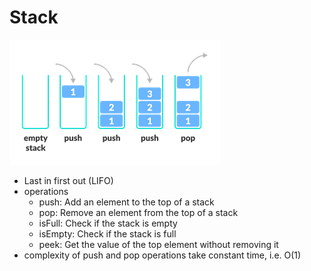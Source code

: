 # Stack

![](stack.png)

* Last in first out (LIFO)
* operations
  * push: Add an element to the top of a stack
  * pop: Remove an element from the top of a stack
  * isFull: Check if the stack is empty
  * isEmpty: Check if the stack is full
  * peek: Get the value of the top element without removing it
* complexity of push and pop operations take constant time, i.e. O(1)
